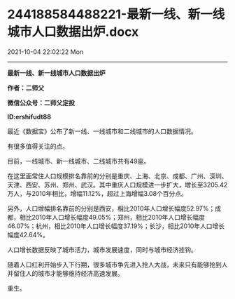# 244188584488221-最新一线、新一线城市人口数据出炉.docx

2021-10-04 22:02:22 Mon

----

__最新一线、新一线城市人口数据出炉__

__作者：二师父__

__微信公众号：二师父定投__

__ID:ershifudt88__

最近《数据宝》公布了新一线、一线城市和二线城市的人口数据情况。

有很多值得关注的点。

目前，一线城市、新一线城市、二线城市共有49座。

在这里面常住人口规模排名靠前的分别是重庆、上海、北京、成都、广州、深圳、天津、西安、苏州、郑州、武汉。其中重庆人口规模进一步扩大，增长至3205\.42万人，与2010年相比，增幅11\.12%，超过上海增幅3\.08个百分点。

另外，人口增幅排名靠前的分别是西安，相比2010年人口增长幅度52\.97%；成都，相比2010年人口增长幅度49\.05%；郑州，相比2010年人口增长幅度46\.07%；杭州，相比2010年人口增长幅度37\.19%；长沙，相比2010年人口增长幅度42\.64%。

人口增长数据反映了城市活力，城市发展速度，同时与城市经济挂钩。

随着人口红利开始步入下行期，很多城市争先进入抢人大战，未来只有能够抢到人并留住人的城市才能够维持经济高速发展。

重生。

